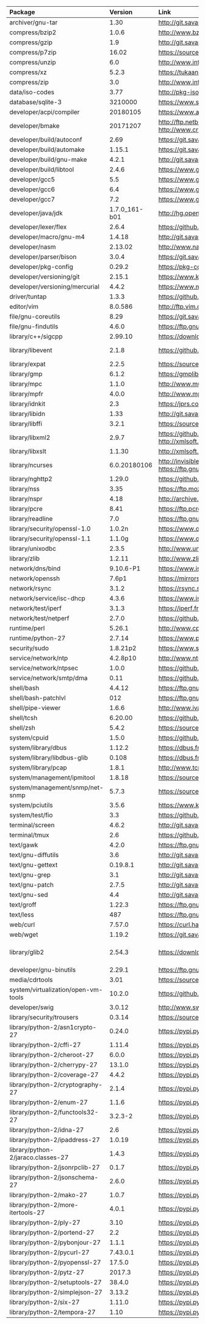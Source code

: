 
| Package | Version | Link | Notes |
| :------ | :------ | :--- | :---- |
| archiver/gnu-tar			| 1.30			| http://git.savannah.gnu.org/cgit/tar.git/refs/tags
| compress/bzip2			| 1.0.6			| http://www.bzip.org/downloads.html
| compress/gzip				| 1.9			| http://git.savannah.gnu.org/cgit/gzip.git/refs/tags
| compress/p7zip			| 16.02			| https://sourceforge.net/projects/p7zip/files/p7zip
| compress/unzip			| 6.0			| http://www.info-zip.org/UnZip.html
| compress/xz				| 5.2.3			| https://tukaani.org/xz/
| compress/zip				| 3.0			| http://www.info-zip.org/Zip.html
| data/iso-codes			| 3.77			| http://pkg-isocodes.alioth.debian.org/downloads/
| database/sqlite-3			| 3210000		| https://www.sqlite.org/download.html
| developer/acpi/compiler		| 20180105		| https://www.acpica.org/downloads/
| developer/bmake			| 20171207		| http://ftp.netbsd.org/pub/NetBSD/misc/sjg/ http://www.crufty.net/ftp/pub/sjg/
| developer/build/autoconf		| 2.69			| https://git.savannah.gnu.org/cgit/autoconf.git/refs/tags
| developer/build/automake		| 1.15.1		| https://git.savannah.gnu.org/cgit/automake.git/refs/tags
| developer/build/gnu-make		| 4.2.1			| http://git.savannah.gnu.org/cgit/make.git/refs/tags
| developer/build/libtool		| 2.4.6			| https://www.gnu.org/software/libtool/
| developer/gcc5			| 5.5			| https://www.gnu.org/software/gcc/releases.html
| developer/gcc6			| 6.4			| https://www.gnu.org/software/gcc/releases.html
| developer/gcc7			| 7.2			| https://www.gnu.org/software/gcc/releases.html
| developer/java/jdk			| 1.7.0_161-b01		| http://hg.openjdk.java.net/jdk7u/jdk7u/tags
| developer/lexer/flex			| 2.6.4			| https://github.com/westes/flex/releases
| developer/macro/gnu-m4		| 1.4.18		| http://git.savannah.gnu.org/cgit/m4.git/refs/tags
| developer/nasm			| 2.13.02		| http://www.nasm.us/pub/nasm/releasebuilds
| developer/parser/bison		| 3.0.4			| https://git.savannah.gnu.org/cgit/bison.git/refs/tags
| developer/pkg-config			| 0.29.2		| https://pkg-config.freedesktop.org/releases
| developer/versioning/git		| 2.15.1		| https://www.kernel.org/pub/software/scm/git
| developer/versioning/mercurial	| 4.4.2			| https://www.mercurial-scm.org/release/?M=D
| driver/tuntap				| 1.3.3			| https://github.com/kaizawa/tuntap/releases
| editor/vim				| 8.0.586		| http://ftp.vim.org/pub/vim/unix
| file/gnu-coreutils			| 8.29			| https://git.savannah.gnu.org/cgit/coreutils.git/refs/tags
| file/gnu-findutils			| 4.6.0			| https://ftp.gnu.org/pub/gnu/findutils/
| library/c++/sigcpp			| 2.99.10		| https://download.gnome.org/sources/libsigc++/cache.json
| library/libevent			| 2.1.8			| https://github.com/libevent/libevent/releases | Used solely by tmux
| library/expat				| 2.2.5			| https://sourceforge.net/projects/expat/files/expat
| library/gmp				| 6.1.2			| https://gmplib.org/
| library/mpc				| 1.1.0			| http://www.multiprecision.org/mpc/download.html
| library/mpfr				| 4.0.0			| http://www.mpfr.org/mpfr-current/
| library/idnkit			| 2.3			| https://jprs.co.jp/idn/index-e.html
| library/libidn			| 1.33			| http://git.savannah.gnu.org/cgit/libidn.git/refs/tags
| library/libffi			| 3.2.1			| https://sourceware.org/libffi/
| library/libxml2			| 2.9.7			| https://github.com/GNOME/libxml2/releases http://xmlsoft.org/news.html
| library/libxslt			| 1.1.30		| http://xmlsoft.org/libxslt/news.html
| library/ncurses			| 6.0.20180106		| http://invisible-mirror.net/archives/ncurses/current/ https://ftp.gnu.org/gnu/ncurses/ | Updated every week
| library/nghttp2			| 1.29.0		| https://github.com/nghttp2/nghttp2/releases
| library/nss				| 3.35			| https://ftp.mozilla.org/pub/security/nss/releases/
| library/nspr				| 4.18			| http://archive.mozilla.org/pub/nspr/releases/
| library/pcre				| 8.41			| https://ftp.pcre.org/pub/pcre/
| library/readline			| 7.0			| https://ftp.gnu.org/gnu/readline/
| library/security/openssl-1.0		| 1.0.2n		| https://www.openssl.org/source/
| library/security/openssl-1.1		| 1.1.0g		| https://www.openssl.org/source/
| library/unixodbc			| 2.3.5			| http://www.unixodbc.org/download.html
| library/zlib				| 1.2.11		| http://www.zlib.net/
| network/dns/bind			| 9.10.6-P1		| https://www.isc.org/downloads/
| network/openssh			| 7.6p1			| https://mirrors.evowise.com/pub/OpenBSD/OpenSSH/portable/
| network/rsync				| 3.1.2			| https://rsync.samba.org/
| network/service/isc-dhcp		| 4.3.6			| https://www.isc.org/downloads/
| network/test/iperf			| 3.1.3			| https://iperf.fr/iperf-download.php#source
| network/test/netperf			| 2.7.0			| https://github.com/HewlettPackard/netperf/releases
| runtime/perl				| 5.26.1		| http://www.cpan.org/src/README.html
| runtime/python-27			| 2.7.14		| https://www.python.org/downloads/source/
| security/sudo				| 1.8.21p2		| https://www.sudo.ws/
| service/network/ntp			| 4.2.8p10		| http://www.ntp.org/downloads.html
| service/network/ntpsec		| 1.0.0			| https://github.com/ntpsec/ntpsec/releases
| service/network/smtp/dma		| 0.11			| https://github.com/corecode/dma/releases
| shell/bash				| 4.4.12		| https://ftp.gnu.org/gnu/bash/
| shell/bash-patchlvl			| 012			| https://ftp.gnu.org/gnu/bash/bash-4.4-patches
| shell/pipe-viewer			| 1.6.6			| http://www.ivarch.com/programs/pv.shtml
| shell/tcsh				| 6.20.00		| https://github.com/tcsh-org/tcsh/releases
| shell/zsh				| 5.4.2			| https://sourceforge.net/projects/zsh/files/zsh
| system/cpuid				| 1.5.0			| https://github.com/tycho/cpuid/releases
| system/library/dbus			| 1.12.2		| https://dbus.freedesktop.org/releases/dbus
| system/library/libdbus-glib		| 0.108			| https://dbus.freedesktop.org/releases/dbus-glib/
| system/library/pcap			| 1.8.1			| http://www.tcpdump.org/#latest-releases
| system/management/ipmitool		| 1.8.18		| https://sourceforge.net/projects/ipmitool/files/ipmitool
| system/management/snmp/net-snmp	| 5.7.3			| https://sourceforge.net/projects/net-snmp/files/net-snmp
| system/pciutils			| 3.5.6			| https://www.kernel.org/pub/software/utils/pciutils/
| system/test/fio			| 3.3			| https://github.com/axboe/fio/releases
| terminal/screen			| 4.6.2			| http://git.savannah.gnu.org/cgit/screen.git/refs/tags
| terminal/tmux				| 2.6			| https://github.com/tmux/tmux/releases
| text/gawk				| 4.2.0			| https://ftp.gnu.org/gnu/gawk/
| text/gnu-diffutils			| 3.6			| http://git.savannah.gnu.org/cgit/diffutils.git/refs/tags
| text/gnu-gettext			| 0.19.8.1		| http://git.savannah.gnu.org/cgit/gettext.git/refs/tags
| text/gnu-grep				| 3.1			| http://git.savannah.gnu.org/cgit/grep.git/refs/tags
| text/gnu-patch			| 2.7.5			| http://git.savannah.gnu.org/cgit/patch.git/refs/tags
| text/gnu-sed				| 4.4			| http://git.savannah.gnu.org/cgit/sed.git/refs/tags
| text/groff				| 1.22.3		| https://ftp.gnu.org/gnu/groff/
| text/less				| 487			| https://ftp.gnu.org/gnu/less/
| web/curl				| 7.57.0		| https://curl.haxx.se/download.html
| web/wget				| 1.19.2		| https://git.savannah.gnu.org/cgit/wget.git/refs/tags
| library/glib2				| 2.54.3		| https://download.gnome.org/sources/glib/cache.json | 2.55.x is an unstable/dev version.
| developer/gnu-binutils		| 2.29.1		| https://ftp.gnu.org/gnu/binutils
| media/cdrtools			| 3.01			| https://sourceforge.net/projects/cdrtools/files
| system/virtualization/open-vm-tools	| 10.2.0		| https://github.com/vmware/open-vm-tools/releases
| developer/swig			| 3.0.12		| http://www.swig.org/download.html
| library/security/trousers		| 0.3.14		| https://sourceforge.net/projects/trousers/files/trousers
| library/python-2/asn1crypto-27	| 0.24.0		| https://pypi.python.org/pypi/asn1crypto
| library/python-2/cffi-27		| 1.11.4		| https://pypi.python.org/pypi/cffi
| library/python-2/cheroot-27		| 6.0.0			| https://pypi.python.org/pypi/cheroot
| library/python-2/cherrypy-27		| 13.1.0		| https://pypi.python.org/pypi/cherrypy
| library/python-2/coverage-27		| 4.4.2			| https://pypi.python.org/pypi/coverage
| library/python-2/cryptography-27	| 2.1.4			| https://pypi.python.org/pypi/cryptography
| library/python-2/enum-27		| 1.1.6			| https://pypi.python.org/pypi/enum34
| library/python-2/functools32-27	| 3.2.3-2		| https://pypi.python.org/pypi/functools32
| library/python-2/idna-27		| 2.6			| https://pypi.python.org/pypi/idna
| library/python-2/ipaddress-27		| 1.0.19		| https://pypi.python.org/pypi/ipaddress
| library/python-2/jaraco.classes-27	| 1.4.3			| https://pypi.python.org/pypi/jaraco.classes
| library/python-2/jsonrpclib-27	| 0.1.7			| https://pypi.python.org/pypi/jsonrpclib
| library/python-2/jsonschema-27	| 2.6.0			| https://pypi.python.org/pypi/jsonschema
| library/python-2/mako-27		| 1.0.7			| https://pypi.python.org/pypi/Mako
| library/python-2/more-itertools-27	| 4.0.1			| https://pypi.python.org/pypi/more-itertools
| library/python-2/ply-27		| 3.10			| https://pypi.python.org/pypi/ply
| library/python-2/portend-27		| 2.2			| https://pypi.python.org/pypi/portend
| library/python-2/pybonjour-27		| 1.1.1			| https://pypi.python.org/pypi/pybonjour
| library/python-2/pycurl-27		| 7.43.0.1		| https://pypi.python.org/pypi/pycurl
| library/python-2/pyopenssl-27		| 17.5.0		| https://pypi.python.org/pypi/pyOpenSSL
| library/python-2/pytz-27		| 2017.3		| https://pypi.python.org/pypi/pytz
| library/python-2/setuptools-27	| 38.4.0		| https://pypi.python.org/pypi/setuptools
| library/python-2/simplejson-27	| 3.13.2		| https://pypi.python.org/pypi/simplejson
| library/python-2/six-27		| 1.11.0		| https://pypi.python.org/pypi/six
| library/python-2/tempora-27		| 1.10			| https://pypi.python.org/pypi/tempora

